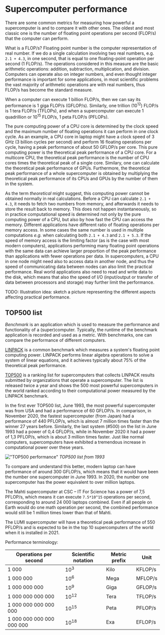 # Supercomputer performance

There are some common metrics for measuring how powerful a
supercomputer is and to compare it with other ones. The oldest and
most classic one is the number of floating point operations per second
(FLOP/s) that the computer can perform.

What is a FLOP/s? Floating point number is the computer representation
of real number. If we do a single calculation involving two real
numbers, e.g. `2.1 + 4.3`, in one second, that is equal to one
floating-point operation per second (1 FLOP/s). The operations
considered in this measure are the basic arithmetic operations:
addition, subtraction, multiplication, and division. Computers can operate
also on integer numbers, and even thought integer performance is
important for some applications, in most scientific problems
the vast majority of arithmetic operations are with real numbers, thus
FLOP/s has become the standard measure.

When a computer can execute 1 billion FLOP/s, then we can say its
performance is 1 giga FLOP/s (GFLOP/s). Similarly, one trillion
(10<sup>12</sup>) FLOP/s is 1 tera FLOP/s (TFLOPs), and when a supercomputer can
execute 1 quadrillion or 10<sup>15</sup> FLOP/s, 1 peta FLOP/s (PFLOPs).

The pure computing power of a CPU core is determined by the
clock speed and the maximum number of floating operations it can perform in one
clock cycle. As an example, a CPU core in laptop might have a clock speed of
3 GHz (3 billion cycles per second) and perform 16 floating operations
per cycle, having a peak performance of about 50 GFLOP/s per
core. This pure computing power is the theoretical peak performance
of a CPU core. For a multicore CPU, the theoretical peak performance is
the number of CPU cores times the theoretical peak of a single
core. Similary, one can calculate the theoretical peak performance
of GPUs. Furthermore, the theoretical peak performance of a whole
supercomputer is obtained by multiplying the theoretical peak
performance of its CPUs and GPUs by the number of them in the system.

As the term *theoretical* might suggest, this computing power cannot
be obtained normally in real calculations. Before a CPU can calculate
`2.1 + 4.3`, it needs to fetch two numbers from memory, and afterwards
it needs to store the result back to memory. This does
not happen instantaneously, so in practice computational speed is
determined not only by the pure computing power of a CPU, but also by
how fast the CPU can access the memory. Different applications have
different ratio of floating operations per memory access. In some
cases the same number is used in multiple computations *e.g.*
when calculating both `2.1 + 4.3` and `2.1 + 5.3`. If the speed of
memory access is the limiting factor (as is the case with most modern
computers), applications performing many floating point operations
with the same data can achieve larger proportion of the peak
performance than applications with fewer operations per data. In
supercomputers, a CPU in one node might need also to access data in
another node, and thus the speed of communicating data between nodes can
also limit the practical performance. Real world applications also need to
read and write data to the disk, which means that also the speed of I/O
(input/output or transfer of data between processors and storage) may
further limit the performance.

TODO: Illustration idea: sketch a picture representing the different aspects
affecting practical performance.

## TOP500 list

_Benchmark_ is an application which is used to measure the performance
and functionality of a (super)computer. Typically, the runtime of the
benchmark application is recorded and used as a metric.
With benchmarks, one can compare the performance of different computers.

[LINPACK](https://www.top500.org/project/linpack/) is a common
benchmark which measures a system's floating point computing
power. LINPACK performs linear algebra operations to solve a system of
linear equations, and it achieves typically about 75% of the theoretical peak
performance.

[TOP500](https://www.top500.org) is a ranking list for supercomputers that
collects LINPACK results submitted by organizations that operate a supercomputer. 
The list is released twice a year and shows the 500 most powerful supercomputers 
in the world ranked according to their computational power measured by the LINPACK benchmark.

In the first ever TOP500 list, June 1993, the most powerful supercomputer was
from USA
and had a performance of 60 GFLOP/s. In comparison, in November 2020, the
fastest supercomputer (from Japan) had a performance of 440 PFLOP/s, which is
almost 7 million times faster than the winner 27 years
before. Similarly, the last system (#500) on the list in June 1993 had
a power of 0,4 GFLOP/s, while in November 2020 it had a power of 1,3 PFLOP/s,
which is about 3
million times faster. Just like normal computers, supercomputers have
exhibited a tremendous increase in computational power over these years.

<!-- Image copyright TOP500.org (c) -->
!["TOP500 performance"](./images/top_500.png)
*TOP500 list from 1993*

To compare and understand this better, modern laptop can have
performance of around 300 GFLOP/s, which means that it would have been
the number one supercomputer in June 1993. In 2020, the number one
supercomputer has the power equivalent to over million laptops.

The Mahti supercomputer at CSC – IT For Science has a power of 7,5 PFLOP/s,
which means it can execute `7.5*10^15` operations per second, corresponding to
around 24 000 laptops combined. Even if all people on Earth would do one math
operation per second, the combined performance would still be 1 million times
lower than that of Mahti.

The LUMI supercomputer will have a theoretical peak performance of 550 PFLOP/s
and is expected to be in the top 10 supercomputers of the world when it is
installed in 2021.

Performance terminology:

| Operations per second     | Scientific notation | Metric prefix | Unit    |
|---------------------------|---------------------|---------------|---------|
| 1 000                     |     10<sup>3</sup>  |  Kilo         | KFLOP/s |
| 1 000 000                 |     10<sup>6</sup>  |  Mega         | MFLOP/s |
| 1 000 000 000             |     10<sup>9</sup>  |  Giga         | GFLOP/s |
| 1 000 000 000 000         |     10<sup>12</sup> |  Tera         | TFLOP/s |
| 1 000 000 000 000 000     |     10<sup>15</sup> |  Peta         | PFLOP/s |
| 1 000 000 000 000 000 000 |     10<sup>18</sup> |  Exa          | EFLOP/s |

